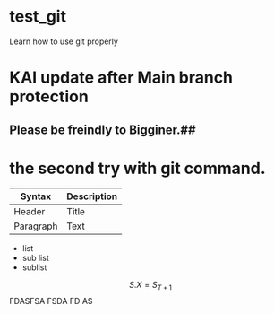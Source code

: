 # test_git
Learn how to use git properly
# KAI update after Main branch protection



## Please be freindly to Bigginer.##


# the second try with git command.

| Syntax | Description |
| ----------- | ----------- |
| Header | Title |
| Paragraph | Text |

* list
 * sub list
  * sublist



$$ S.X = S_{T+1}$$
FDASFSA
FSDA
FD
AS
